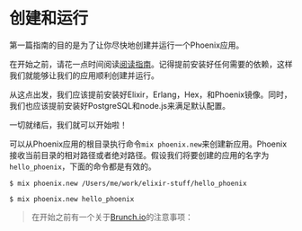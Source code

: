 # 创建和运行

第一篇指南的目的是为了让你尽快地创建并运行一个Phoenix应用。

在开始之前，请花一点时间阅读[阅读指南](http://www.phoenixframework.org/docs/installation)。记得提前安装好任何需要的依赖，这样我们就能够让我们的应用顺利创建并运行。

从这点出发，我们应该提前安装好Elixir，Erlang，Hex，和Phoenix镜像。同时，我们也应该提前安装好PostgreSQL和node.js来满足默认配置。

一切就绪后，我们就可以开始啦！

可以从Phoenix应用的根目录执行命令`mix phoenix.new`来创建新应用。Phoenix接收当前目录的相对路径或者绝对路径。假设我们将要创建的应用的名字为`hello_phoenix`，下面的命令都是有效的。
```
$ mix phoenix.new /Users/me/work/elixir-stuff/hello_phoenix
```
```
$ mix phoenix.new hello_phoenix
```
>在开始之前有一个关于[Brunch.io](http://brunch.io/)的注意事项：